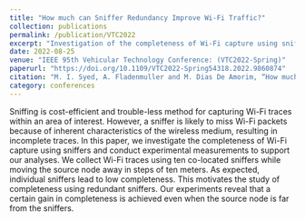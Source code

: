 ```yaml
---
title: "How much can Sniffer Redundancy Improve Wi-Fi Traffic?"
collection: publications
permalink: /publication/VTC2022
excerpt: "Investigation of the completeness of Wi-Fi capture using sniffers and carrying out experimental measurements to support the analyses."
date: 2022-08-25
venue: "IEEE 95th Vehicular Technology Conference: (VTC2022-Spring)"
paperurl: "https://doi.org/10.1109/VTC2022-Spring54318.2022.9860874"
citation: "M. I. Syed, A. Fladenmuller and M. Dias De Amorim, “How much can Sniffer Redundancy Improve Wi-Fi Traffic?,” 2022 IEEE 95th Vehicular Technology Conference: (VTC2022-Spring), Helsinki, Finland, 2022, pp. 1-5, doi: 10.1109/VTC2022-Spring54318.2022.9860874."
category: conferences
---
```


Sniffing is cost-efficient and trouble-less method for capturing Wi-Fi traces within an area of interest. However, a sniffer is likely to miss Wi-Fi packets because of inherent characteristics of the wireless medium, resulting in incomplete traces. In this paper, we investigate the completeness of Wi-Fi capture using sniffers and conduct experimental measurements to support our analyses. We collect Wi-Fi traces using ten co-located sniffers while moving the source node away in steps of ten meters. As expected, individual sniffers lead to low completeness. This motivates the study of completeness using redundant sniffers. Our experiments reveal that a certain gain in completeness is achieved even when the source node is far from the sniffers.
